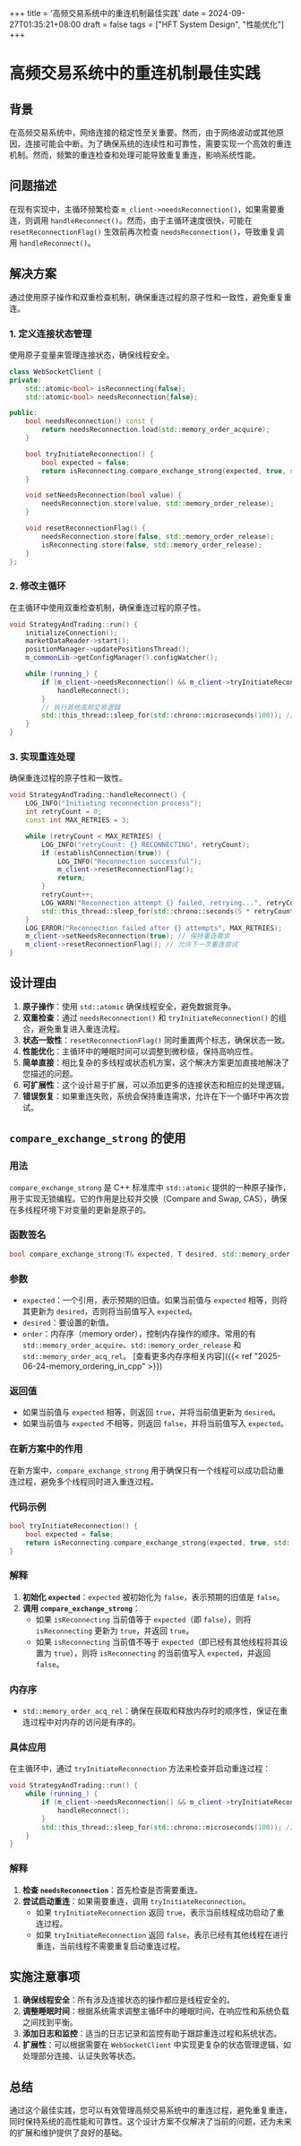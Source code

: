 +++
title = '高频交易系统中的重连机制最佳实践'
date = 2024-09-27T01:35:21+08:00
draft = false
tags = ["HFT System Design", "性能优化"]
+++
# 高频交易系统中的重连机制最佳实践

## 背景

在高频交易系统中，网络连接的稳定性至关重要。然而，由于网络波动或其他原因，连接可能会中断。为了确保系统的连续性和可靠性，需要实现一个高效的重连机制。然而，频繁的重连检查和处理可能导致重复重连，影响系统性能。

## 问题描述

在现有实现中，主循环频繁检查 `m_client->needsReconnection()`，如果需要重连，则调用 `handleReconnect()`。然而，由于主循环速度很快，可能在 `resetReconnectionFlag()` 生效前再次检查 `needsReconnection()`，导致重复调用 `handleReconnect()`。

## 解决方案

通过使用原子操作和双重检查机制，确保重连过程的原子性和一致性，避免重复重连。

### 1. 定义连接状态管理

使用原子变量来管理连接状态，确保线程安全。

```cpp
class WebSocketClient {
private:
    std::atomic<bool> isReconnecting{false};
    std::atomic<bool> needsReconnection{false};

public:
    bool needsReconnection() const {
        return needsReconnection.load(std::memory_order_acquire);
    }

    bool tryInitiateReconnection() {
        bool expected = false;
        return isReconnecting.compare_exchange_strong(expected, true, std::memory_order_acq_rel);
    }

    void setNeedsReconnection(bool value) {
        needsReconnection.store(value, std::memory_order_release);
    }

    void resetReconnectionFlag() {
        needsReconnection.store(false, std::memory_order_release);
        isReconnecting.store(false, std::memory_order_release);
    }
};

```

### 2. 修改主循环

在主循环中使用双重检查机制，确保重连过程的原子性。

```cpp
void StrategyAndTrading::run() {
    initializeConnection();
    marketDataReader->start();
    positionManager->updatePositionsThread();
    m_commonLib->getConfigManager().configWatcher();

    while (running_) {
        if (m_client->needsReconnection() && m_client->tryInitiateReconnection()) {
            handleReconnect();
        }
        // 执行其他高频交易逻辑
        std::this_thread::sleep_for(std::chrono::microseconds(100)); // 微秒级的睡眠
    }
}

```

### 3. 实现重连处理

确保重连过程的原子性和一致性。

```cpp
void StrategyAndTrading::handleReconnect() {
    LOG_INFO("Initiating reconnection process");
    int retryCount = 0;
    const int MAX_RETRIES = 3;

    while (retryCount < MAX_RETRIES) {
        LOG_INFO("retryCount: {} RECONNECTING", retryCount);
        if (establishConnection(true)) {
            LOG_INFO("Reconnection successful");
            m_client->resetReconnectionFlag();
            return;
        }
        retryCount++;
        LOG_WARN("Reconnection attempt {} failed, retrying...", retryCount);
        std::this_thread::sleep_for(std::chrono::seconds(5 * retryCount));
    }
    LOG_ERROR("Reconnection failed after {} attempts", MAX_RETRIES);
    m_client->setNeedsReconnection(true); // 保持重连需求
    m_client->resetReconnectionFlag(); // 允许下一次重连尝试
}

```

## 设计理由

1. **原子操作**：使用 `std::atomic` 确保线程安全，避免数据竞争。
2. **双重检查**：通过 `needsReconnection()` 和 `tryInitiateReconnection()` 的组合，避免重复进入重连流程。
3. **状态一致性**：`resetReconnectionFlag()` 同时重置两个标志，确保状态一致。
4. **性能优化**：主循环中的睡眠时间可以调整到微秒级，保持高响应性。
5. **简单直接**：相比复杂的多线程或状态机方案，这个解决方案更加直接地解决了您描述的问题。
6. **可扩展性**：这个设计易于扩展，可以添加更多的连接状态和相应的处理逻辑。
7. **错误恢复**：如果重连失败，系统会保持重连需求，允许在下一个循环中再次尝试。

## `compare_exchange_strong` 的使用

### 用法


`compare_exchange_strong` 是 C++ 标准库中 `std::atomic` 提供的一种原子操作，用于实现无锁编程。它的作用是比较并交换（Compare and Swap, CAS），确保在多线程环境下对变量的更新是原子的。

### 函数签名

```cpp
bool compare_exchange_strong(T& expected, T desired, std::memory_order order = std::memory_order_seq_cst) noexcept;

```

### 参数

- `expected`：一个引用，表示预期的旧值。如果当前值与 `expected` 相等，则将其更新为 `desired`，否则将当前值写入 `expected`。
- `desired`：要设置的新值。
- `order`：内存序（memory order），控制内存操作的顺序。常用的有 `std::memory_order_acquire`、`std::memory_order_release` 和 `std::memory_order_acq_rel`。
[查看更多内存序相关内容]({{< ref "2025-06-24-memory_ordering_in_cpp" >}})
### 返回值

- 如果当前值与 `expected` 相等，则返回 `true`，并将当前值更新为 `desired`。
- 如果当前值与 `expected` 不相等，则返回 `false`，并将当前值写入 `expected`。

### 在新方案中的作用

在新方案中，`compare_exchange_strong` 用于确保只有一个线程可以成功启动重连过程，避免多个线程同时进入重连过程。

### 代码示例

```cpp
bool tryInitiateReconnection() {
    bool expected = false;
    return isReconnecting.compare_exchange_strong(expected, true, std::memory_order_acq_rel);
}

```

### 解释

1. **初始化 `expected`**：`expected` 被初始化为 `false`，表示预期的旧值是 `false`。
2. **调用 `compare_exchange_strong`**：
    - 如果 `isReconnecting` 当前值等于 `expected`（即 `false`），则将 `isReconnecting` 更新为 `true`，并返回 `true`。
    - 如果 `isReconnecting` 当前值不等于 `expected`（即已经有其他线程将其设置为 `true`），则将 `isReconnecting` 的当前值写入 `expected`，并返回 `false`。

### 内存序

- `std::memory_order_acq_rel`：确保在获取和释放内存时的顺序性，保证在重连过程中对内存的访问是有序的。

### 具体应用

在主循环中，通过 `tryInitiateReconnection` 方法来检查并启动重连过程：

```cpp
void StrategyAndTrading::run() {
    while (running_) {
        if (m_client->needsReconnection() && m_client->tryInitiateReconnection()) {
            handleReconnect();
        }
        std::this_thread::sleep_for(std::chrono::microseconds(100)); // 微秒级的睡眠
    }
}

```

### 解释

1. **检查 `needsReconnection`**：首先检查是否需要重连。
2. **尝试启动重连**：如果需要重连，调用 `tryInitiateReconnection`。
    - 如果 `tryInitiateReconnection` 返回 `true`，表示当前线程成功启动了重连过程。
    - 如果 `tryInitiateReconnection` 返回 `false`，表示已经有其他线程在进行重连，当前线程不需要重复启动重连过程。

## 实施注意事项

1. **确保线程安全**：所有涉及连接状态的操作都应是线程安全的。
2. **调整睡眠时间**：根据系统需求调整主循环中的睡眠时间，在响应性和系统负载之间找到平衡。
3. **添加日志和监控**：适当的日志记录和监控有助于跟踪重连过程和系统状态。
4. **扩展性**：可以根据需要在 `WebSocketClient` 中实现更复杂的状态管理逻辑，如处理部分连接、认证失败等状态。

## 总结

通过这个最佳实践，您可以有效管理高频交易系统中的重连过程，避免重复重连，同时保持系统的高性能和可靠性。这个设计方案不仅解决了当前的问题，还为未来的扩展和维护提供了良好的基础。